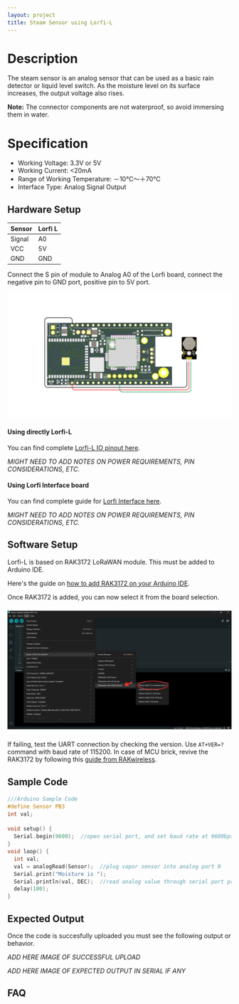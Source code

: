 ```yaml
---
layout: project
title: Steam Sensor using Lorfi-L
---
```


# Description

The steam sensor is an analog sensor that can be used as a basic rain detector or liquid level switch. As the moisture level on its surface increases, the output voltage also rises.

**Note:** The connector components are not waterproof, so avoid immersing them in water.

# Specification

- Working Voltage: 3.3V or 5V
- Working Current: <20mA
- Range of Working Temperature: －10℃～＋70℃
- Interface Type: Analog Signal Output

## Hardware Setup

|     Sensor    |   Lorfi L   |
|---------------|-------------|
| Signal        | A0          |
| VCC           | 5V          |
| GND           | GND         |

Connect the S pin of module to Analog A0 of the Lorfi board, connect the negative pin to GND port, positive pin to 5V port.

<p style="text-align: center;">
  <img src="\assets\Images\LORFI_Components\Lorfi-L_Sensors\20.png" alt="Centered Image" width="900" />
</p>

#### Using directly Lorfi-L

You can find complete <a href="/docs/Hardware_Guide.html">Lorfi-L IO pinout here</a>.

*MIGHT NEED TO ADD NOTES ON POWER REQUIREMENTS, PIN CONSIDERATIONS, ETC.*

#### Using Lorfi Interface board

You can find complete guide for <a href="/docs/Hardware_Guide.html">Lorfi Interface here</a>.

*MIGHT NEED TO ADD NOTES ON POWER REQUIREMENTS, PIN CONSIDERATIONS, ETC.*

## Software Setup

Lorfi-L is based on RAK3172 LoRaWAN module. This must be added to Arduino IDE.

Here's the guide on <a href="/docs/Software_Guide.html">how to add RAK3172 on your Arduino IDE</a>.

Once RAK3172 is added, you can now select it from the board selection.

<p style="text-align: center;">
  <img src="\assets\Images\LORFI_Components\Software-Guide_Images\Software_Guide4.png" alt="Centered Image" width="900" />
</p>

If failing, test the UART connection by checking the version. Use `AT+VER=?` command with baud rate of 115200. In case of MCU brick, revive the RAK3172 by following this [guide from RAKwireless](https://learn.rakwireless.com/hc/en-us/articles/26687606549911-How-To-Guide-STM32CubeProgrammer-for-RAK-Modules).

## **Sample Code**
```c
///Arduino Sample Code
#define Sensor PB3
int val;

void setup() {
  Serial.begin(9600);  //open serial port, and set baud rate at 9600bps
}
void loop() {
  int val;
  val = analogRead(Sensor);  //plug vapor sensor into analog port 0
  Serial.print("Moisture is ");
  Serial.println(val, DEC);  //read analog value through serial port printed
  delay(100);
}
```

## Expected Output

Once the code is succesfully uploaded you must see the following output or behavior.

*ADD HERE IMAGE OF SUCCESSFUL UPLOAD*

*ADD HERE IMAGE OF EXPECTED OUTPUT IN SERIAL IF ANY*

## FAQ
